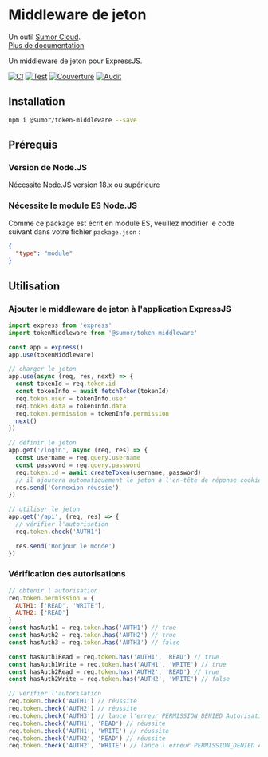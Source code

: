 # Middleware de jeton

Un outil [Sumor Cloud](https://sumor.cloud).  
[Plus de documentation](https://sumor.cloud/token-middleware)

Un middleware de jeton pour ExpressJS.

[![CI](https://github.com/sumor-cloud/token-middleware/actions/workflows/ci.yml/badge.svg)](https://github.com/sumor-cloud/token-middleware/actions/workflows/ci.yml)
[![Test](https://github.com/sumor-cloud/token-middleware/actions/workflows/ut.yml/badge.svg)](https://github.com/sumor-cloud/token-middleware/actions/workflows/ut.yml)
[![Couverture](https://github.com/sumor-cloud/token-middleware/actions/workflows/coverage.yml/badge.svg)](https://github.com/sumor-cloud/token-middleware/actions/workflows/coverage.yml)
[![Audit](https://github.com/sumor-cloud/token-middleware/actions/workflows/audit.yml/badge.svg)](https://github.com/sumor-cloud/token-middleware/actions/workflows/audit.yml)

## Installation

```bash
npm i @sumor/token-middleware --save
```

## Prérequis

### Version de Node.JS

Nécessite Node.JS version 18.x ou supérieure

### Nécessite le module ES Node.JS

Comme ce package est écrit en module ES,
veuillez modifier le code suivant dans votre fichier `package.json` :

```json
{
  "type": "module"
}
```

## Utilisation

### Ajouter le middleware de jeton à l'application ExpressJS

```javascript
import express from 'express'
import tokenMiddleware from '@sumor/token-middleware'

const app = express()
app.use(tokenMiddleware)

// charger le jeton
app.use(async (req, res, next) => {
  const tokenId = req.token.id
  const tokenInfo = await fetchToken(tokenId)
  req.token.user = tokenInfo.user
  req.token.data = tokenInfo.data
  req.token.permission = tokenInfo.permission
  next()
})

// définir le jeton
app.get('/login', async (req, res) => {
  const username = req.query.username
  const password = req.query.password
  req.token.id = await createToken(username, password)
  // il ajoutera automatiquement le jeton à l'en-tête de réponse cookie 't'
  res.send('Connexion réussie')
})

// utiliser le jeton
app.get('/api', (req, res) => {
  // vérifier l'autorisation
  req.token.check('AUTH1')

  res.send('Bonjour le monde')
})
```

### Vérification des autorisations

```javascript
// obtenir l'autorisation
req.token.permission = {
  AUTH1: ['READ', 'WRITE'],
  AUTH2: ['READ']
}
const hasAuth1 = req.token.has('AUTH1') // true
const hasAuth2 = req.token.has('AUTH2') // true
const hasAuth3 = req.token.has('AUTH3') // false

const hasAuth1Read = req.token.has('AUTH1', 'READ') // true
const hasAuth1Write = req.token.has('AUTH1', 'WRITE') // true
const hasAuth2Read = req.token.has('AUTH2', 'READ') // true
const hasAuth2Write = req.token.has('AUTH2', 'WRITE') // false

// vérifier l'autorisation
req.token.check('AUTH1') // réussite
req.token.check('AUTH2') // réussite
req.token.check('AUTH3') // lance l'erreur PERMISSION_DENIED Autorisation refusée : AUTH3
req.token.check('AUTH1', 'READ') // réussite
req.token.check('AUTH1', 'WRITE') // réussite
req.token.check('AUTH2', 'READ') // réussite
req.token.check('AUTH2', 'WRITE') // lance l'erreur PERMISSION_DENIED Autorisation refusée : AUTH2=WRITE
```
